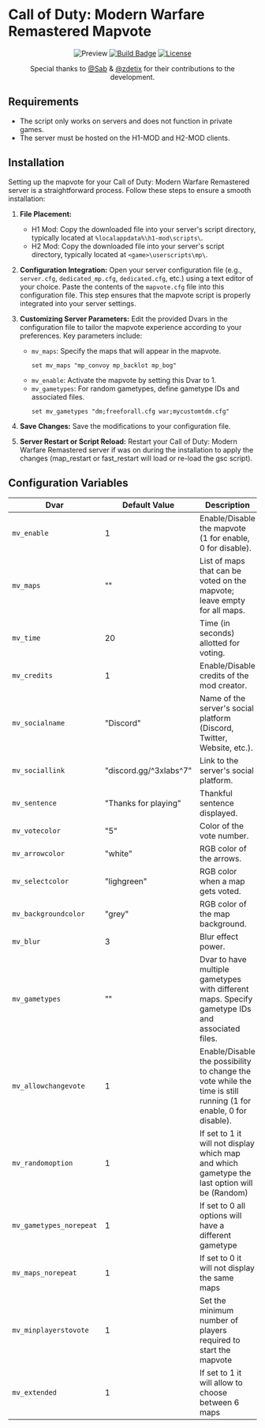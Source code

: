 # Call of Duty: Modern Warfare Remastered Mapvote

<div id="header" align="center">
 
  ![Preview](https://pbs.twimg.com/media/Fn9U5ubXgAEpzCg?format=jpg&name=large)
  [![Build Badge](https://img.shields.io/badge/Developed_by-DoktorSAS-brightgreen?style=for-the-badge&logo=x)](https://twitter.com/DoktorSAS)
  [![License](https://img.shields.io/badge/LICENSE-GPL--3.0-blue?style=for-the-badge&logo=appveyor)](LICENSE)

   Special thanks to [@Sab]() & [@zdetix](https://twitter.com/zdetix) for their contributions to the development.

</div>

## Requirements

- The script only works on servers and does not function in private games.
- The server must be hosted on the H1-MOD and H2-MOD clients.

## Installation

Setting up the mapvote for your Call of Duty: Modern Warfare Remastered server is a straightforward process. Follow these steps to ensure a smooth installation:

1. **File Placement:**
   * H1 Mod: Copy the downloaded file into your server's script directory, typically located at `%localappdata%\h1-mod\scripts\`.
   * H2 Mod: Copy the downloaded file into your server's script directory, typically located at `<game>\userscripts\mp\`.

2. **Configuration Integration:**
   Open your server configuration file (e.g., `server.cfg`, `dedicated_mp.cfg`, `dedicated.cfg`, etc.) using a text editor of your choice. Paste the contents of the `mapvote.cfg` file into this configuration file. This step ensures that the mapvote script is properly integrated into your server settings.

3. **Customizing Server Parameters:**
   Edit the provided Dvars in the configuration file to tailor the mapvote experience according to your preferences. Key parameters include:
   - `mv_maps`: Specify the maps that will appear in the mapvote.
     ```
     set mv_maps "mp_convoy mp_backlot mp_bog"
     ```
   - `mv_enable`: Activate the mapvote by setting this Dvar to 1.
   - `mv_gametypes`: For random gametypes, define gametype IDs and associated files.
     ```
     set mv_gametypes "dm;freeforall.cfg war;mycustomtdm.cfg"
     ```
5. **Save Changes:**
   Save the modifications to your configuration file.
6. **Server Restart or Script Reload:**
   Restart your Call of Duty: Modern Warfare Remastered server if was on during the installation to apply the changes (map_restart or fast_restart will load or re-load the gsc script).

## Configuration Variables

| Dvar                | Default Value  | Description                                            |
|--------------------|----------------|--------------------------------------------------------|
| `mv_enable`        | 1              | Enable/Disable the mapvote (1 for enable, 0 for disable). |
| `mv_maps`          | ""             | List of maps that can be voted on the mapvote; leave empty for all maps. |
| `mv_time`          | 20             | Time (in seconds) allotted for voting.                  |
| `mv_credits`       | 1              | Enable/Disable credits of the mod creator.              |
| `mv_socialname`    | "Discord"      | Name of the server's social platform (Discord, Twitter, Website, etc.). |
| `mv_sociallink`    | "discord.gg/^3xlabs^7" | Link to the server's social platform.             |
| `mv_sentence`      | "Thanks for playing" | Thankful sentence displayed.                        |
| `mv_votecolor`     | "5"            | Color of the vote number.                               |
| `mv_arrowcolor`    | "white"        | RGB color of the arrows.                                |
| `mv_selectcolor`   | "lighgreen"    | RGB color when a map gets voted.                        |
| `mv_backgroundcolor`| "grey"         | RGB color of the map background.                        |
| `mv_blur`          | 3              | Blur effect power.                                      |
| `mv_gametypes`     | ""             | Dvar to have multiple gametypes with different maps. Specify gametype IDs and associated files. |
| `mv_allowchangevote`| 1             | Enable/Disable the possibility to change the vote while the time is still running (1 for enable, 0 for disable). |
| `mv_randomoption`    | 1             | If set to 1 it will not display which map and which gametype the last option will be (Random) |
| `mv_gametypes_norepeat`| 1             |  If set to 0 all options will have a different gametype  |
| `mv_maps_norepeat`   | 1             | If set to 0 it will not display the same maps  |
| `mv_minplayerstovote`| 1             | Set the minimum number of players required to start the mapvote  |
| `mv_extended`| 1             | If set to 1 it will allow to choose between 6 maps  |
